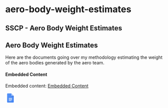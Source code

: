 # aero-body-weight-estimates

## SSCP - Aero Body Weight Estimates

## Aero Body Weight Estimates

Here are the documents going over my methodology estimating the weight of the aero bodies generated by the aero team.&#x20;

#### Embedded Content

Embedded content: [Embedded Content](aero-body-weight-estimates.md)

![](../../../../assets/docs_32dp.png)
